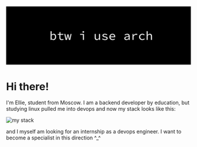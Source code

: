 ![Banner](back3.png)


#  Hi there!

I'm Ellie, student from Moscow. I am a backend developer by education, but studying linux pulled me into devops and now my stack looks like this:

![my stack](https://go-skill-icons.vercel.app/api/icons?i=ansible,linux,bash,mysql,docker,golang,kubernetes,terraform,postgresql,nginx,nodejs,mongodb&titles=true)

and I myself am looking for an internship as a devops engineer. I want to become a specialist in this direction ^_^

